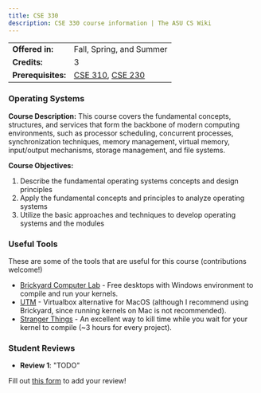 ```yaml
---
title: CSE 330
description: CSE 330 course information | The ASU CS Wiki
---
```


|  |  |
|-----------|---------|
| **Offered in:** | Fall, Spring, and Summer |
| **Credits:** | 3 |
| **Prerequisites:** | [CSE 310](/courses/cse-310), [CSE 230](/courses/cse-230) |


### Operating Systems

**Course Description:** This course covers the fundamental concepts, structures, and services that form the backbone of modern computing environments, such as processor scheduling, concurrent processes, synchronization techniques, memory management, virtual memory, input/output mechanisms, storage management, and file systems.

**Course Objectives:**
1. Describe the fundamental operating systems concepts and design principles
2. Apply the fundamental concepts and principles to analyze operating systems
3. Utilize the basic approaches and techniques to develop operating systems and the modules


### Useful Tools
These are some of the tools that are useful for this course (contributions welcome!)
- [Brickyard Computer Lab](https://brickyard.asu.edu/) - Free desktops with Windows environment to compile and run your kernels.
- [UTM](https://mac.getutm.app) - Virtualbox alternative for MacOS (although I recommend using Brickyard, since running kernels on Mac is not recommended).
- [Stranger Things](https://www.netflix.com/title/80057281) - An excellent way to kill time while you wait for your kernel to compile (~3 hours for every project).

### Student Reviews

- **Review 1**: "TODO"

Fill out [this form](https://asusoda.notion.site/24447e6424688029a425ed9c535c44cf?pvs=105) to add your review!